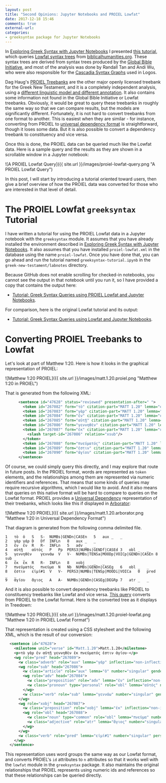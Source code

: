 ```yaml
---
layout: post
title: "Second Opinions: Jupyter Notebooks and PROIEL Lowfat"
date: 2017-12-18 15:46
comments: true
external-url:
categories:
- greeksyntax package for Jupyter Notebooks
---
```


In [Exploring Greek Syntax with Jupyter Notebooks](http://jonathanrobie.biblicalhumanities.org/blog/2017/12/08/jupyter-tutorial/) I presented [this tutorial](http://jonathanrobie.biblicalhumanities.org/assets/greeksyntax-tutorial.html), which queries [Lowfat syntax trees](https://github.com/biblicalhumanities/greek-new-testament) from [biblicalhumanities.org](http://biblicalhumanities.org/about/).  These syntax trees are derived from syntax trees produced by the [Global Bible Initiative](http://www.globalbibleinitiative.org), and most of the analysis was done by Randall Tan and Andi Wu, who were also responsible for the [Cascadia Syntax Graphs](https://www.logos.com/resources/CSGNTSBL/cascadia-syntax-graphs-of-the-new-testament-sbl-edition) used in Logos.

Dag Haug's [PROIEL Treebanks](https://github.com/proiel/proiel-treebank/) are the other major openly licensed treebank for the Greek New Testament, and it is a completely independent analysis, using a [different linguistic model and different annotation](http://folk.uio.no/daghaug/syntactic_guidelines.pdf).  It also contains some information not found in the Global Bible Initiative or Lowfat treebanks.  Obviously, it would be great to query these treebanks in roughly the same way so that we can compare results, but the models are significantly different.  Fortunately, it is not hard to convert treebanks from one format to another.  This is easiest when they are similar - for instance, converting from PROIEL to [universal dependency format](universaldependencies.org) is straightforward, though it loses some data.  But it is also possible to convert a dependency treebank to constituency and vice versa.

Once this is done, the PROIEL data can be queried much like the Lowfat data.  Here is a sample query and the results as they are shown in a scrollable window in a Jupyter notebook:

![A PROIEL Lowfat Query]({{ site.url }}/images/proiel-lowfat-query.png  "A PROIEL Lowfat Query")

In this post, I will start by introducing a tutorial oriented toward users, then give a brief overview of how the PROIEL data was converted for those who are interested in that level of detail.

# The PROIEL Lowfat `greeksyntax` Tutorial

I have written a tutorial for using the PROIEL Lowfat data in a Jupyter notebook with the `greeksyntax` module.  It assumes that you have already installed the environment described in [Exploring Greek Syntax with Jupyter Notebooks](http://jonathanrobie.biblicalhumanities.org/blog/2017/12/08/jupyter-tutorial/).  It also assumes that you have installed `proiel-lowfat.xml` in the database using the name `proiel-lowfat`.  Once you have done that, you can go ahead and run the tutorial named `greeksyntax-tutorial.ipynb` in the `greek-new-testament/labnotes` directory.

Because GitHub does not enable scrolling for checked-in notebooks, you cannot see the output in that notebook until you run it, so I have provided a copy that contains the output here:

- [Tutorial: Greek Syntax Queries using PROIEL Lowfat and Jupyter Notebooks](http://jonathanrobie.biblicalhumanities.org/assets/greeksyntax-tutorial-proiel.html).

For comparison, here is the original Lowfat tutorial and its output:

- [Tutorial: Greek Syntax Queries using Lowfat and Jupyter Notebooks](http://jonathanrobie.biblicalhumanities.org/assets/greeksyntax-tutorial.html).

# Converting PROIEL Treebanks to Lowfat

Let's look at part of Matthew 1:20.  Here is how it looks in the graphical representation of PROIEL:

![Matthew 1:20 PROIEL]({{ site.url }}/images/matt.1.20.proiel.png  "Matthew 1:20 in PROIEL")

That is generated from the following XML:

```xml
      <sentence id="47628" status="reviewed" presentation-after=" ">
        <token id="267082" form="τὸ" citation-part="MATT 1.20" lemma="ὁ" part-of-speech="S-" morphology="-s---nn--i" head-id="267086" relation="aux" presentation-after=" "/>
        <token id="267083" form="γὰρ" citation-part="MATT 1.20" lemma="γάρ" part-of-speech="Df" morphology="---------n" head-id="267089" relation="aux" presentation-after=" "/>
        <token id="267084" form="ἐν" citation-part="MATT 1.20" lemma="ἐν" part-of-speech="R-" morphology="---------n" head-id="267086" relation="adv" presentation-after=" "/>
        <token id="267085" form="αὐτῇ" citation-part="MATT 1.20" lemma="αὐτός" part-of-speech="Pp" morphology="3s---fd--i" head-id="267084" relation="obl" antecedent-id="267077" information-status="old" presentation-after=" "/>
        <token id="267086" form="γεννηθὲν" citation-part="MATT 1.20" lemma="γεννάω" part-of-speech="V-" morphology="-sappnn--i" head-id="267089" relation="sub" information-status="acc_gen" presentation-after=" "/>
        <token id="267087" form="ἐκ" citation-part="MATT 1.20" lemma="ἐκ" part-of-speech="R-" morphology="---------n" head-id="267089" relation="xobj" presentation-after=" ">
          <slash target-id="267086" relation="xsub"/>
        </token>
        <token id="267088" form="πνεύματός" citation-part="MATT 1.20" lemma="πνεῦμα" part-of-speech="Nb" morphology="-s---ng--i" head-id="267087" relation="obl" antecedent-id="267035" information-status="acc_gen" presentation-after=" "/>
        <token id="267089" form="ἐστιν" citation-part="MATT 1.20" lemma="εἰμί#1" part-of-speech="V-" morphology="3spia----i" relation="pred" presentation-after=" "/>
        <token id="267090" form="ἁγίου" citation-part="MATT 1.20" lemma="ἅγιος" part-of-speech="A-" morphology="-s---ngp-i" head-id="267088" relation="atr" presentation-after="·"/>
      </sentence>
```

Of course, we could simply query this directly, and I may explore that route in future posts. In the PROIEL format, words are represented as `token` elements, and the relationships among them are represented via numeric identifiers and references.  That means that some kinds of queries may require recursive algorithms, which I would like to avoid.  And it also means that queries on this native format will be hard to compare to queries on the Lowfat format. PROIEL provides a [Universal Dependency](http://universaldependencies.org) representation of their treebanks, which looks like this if displayed in [Arborator](https://corpling.uis.georgetown.edu/arborator/):

![Matthew 1:20 PROIEL]({{ site.url }}/images/matt.1.20.arborator.png  "Matthew 1:20 in Universal Dependency Format")

That diagram is generated from the following comma delimited file.

```csv
1   τὸ  ὁ   S   S-  NUMBs|GENDn|CASEn   5   aux _   _
2   γὰρ γάρ D   Df  INFLn   8   aux _   _
3   ἐν  ἐν  R   R-  INFLn   5   adv _   _
4   αὐτῇ    αὐτός   P   Pp  PERS3|NUMBs|GENDf|CASEd 3   obl _   _
5   γεννηθὲν    γεννάω  V   V-  NUMBs|TENSa|MOODp|VOICp|GENDn|CASEn 8   sub _   _
6   ἐκ  ἐκ  R   R-  INFLn   8   xobj    _   _
7   πνεύματός   πνεῦμα  N   Nb  NUMBs|GENDn|CASEg   6   obl _   _
8   ἐστιν   εἰμί#1  V   V-  PERS3|NUMBs|TENSp|MOODi|VOICa   0   pred    _   _
9   ἁγίου   ἅγιος   A   A-  NUMBs|GENDn|CASEg|DEGRp 7   atr _   _
```

And it is also possible to convert dependency treebanks like PROIEL to constituency treebanks like Lowfat and vice versa.  [This query](https://github.com/biblicalhumanities/greek-new-testament/blob/master/syntax-trees/xquery/proiel2lowfat.xquery) converts from PROIEL to the Lowfat format.  Here is the converted tree as it displays in Treedown:

![Matthew 1:20 PROIEL]({{ site.url }}/images/matt.1.20.proiel-lowfat.png  "Matthew 1:20 in PROIEL Lowfat Format")

That representation is created using a CSS stylesheet and the following XML, which is the result of our conversion:

```xml
  <sentence id="47628">
    <milestone unit="verse" id="Matt.1.20">Matt.1.20</milestone>
    <p>τὸ γὰρ ἐν αὐτῇ γεννηθὲν ἐκ πνεύματός ἐστιν ἁγίου·</p>
    <wg role="pred" head="267089">
      <w class="adverb" role="aux" lemma="γάρ" inflection="non-inflecting" n="267083" head-id="267089">γὰρ</w>
      <wg role="sub" head="267086">
        <w class="article" role="aux" lemma="ὁ" number="singular" gender="neuter" case="nominative" inflection="inflecting" n="267082" head-id="267086">τὸ</w>
        <wg role="adv" head="267084">
          <w class="preposition" role="adv" lemma="ἐν" inflection="non-inflecting" n="267084" head-id="267086">ἐν</w>
          <w class="pronoun" type="personal" role="obl" lemma="αὐτός" number="singular" person="third" gender="feminine" case="dative" inflection="inflecting" information-status="old" n="267085" head-id="267084">αὐτῇ</w>
        </wg>
        <w class="verb" role="sub" lemma="γεννάω" number="singular" gender="neuter" case="nominative" tense="aorist" voice="passive" mood="participle" inflection="inflecting" information-status="acc_gen" n="267086" head-id="267089">γεννηθὲν</w>
      </wg>
      <wg role="xobj" head="267087">
        <w class="preposition" role="xobj" lemma="ἐκ" inflection="non-inflecting" n="267087" head-id="267089">ἐκ</w>
        <wg role="obl" head="267088">
          <w class="noun" type="common" role="obl" lemma="πνεῦμα" number="singular" gender="neuter" case="genitive" inflection="inflecting" information-status="acc_gen" n="267088" head-id="267087">πνεύματός</w>
          <w class="adjective" role="atr" lemma="ἅγιος" number="singular" gender="neuter" case="genitive" degree="positive" inflection="inflecting" n="267090" head-id="267088">ἁγίου</w>
        </wg>
      </wg>
      <w class="verb" role="pred" lemma="εἰμί#1" number="singular" person="third" tense="present" voice="active" mood="indicative" inflection="inflecting" n="267089">ἐστιν</w>
    </wg>
  </sentence>
```

This representation uses word groups the same way as our Lowfat format, and converts PROIEL's `id` attributes to `n` attributes so that it works well with the `lowfat` module in the `greeksyntax` package.  It also maintains the original relationships that PROIEL represents using numeric ids and references so that these relationships can be queried directly.
